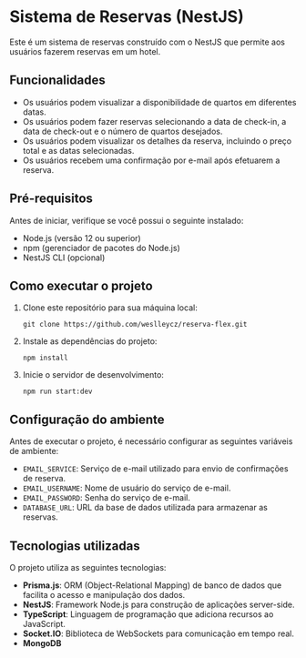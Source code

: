 # Sistema de Reservas (NestJS)

Este é um sistema de reservas construído com o NestJS que permite aos usuários fazerem reservas em um hotel.

## Funcionalidades

- Os usuários podem visualizar a disponibilidade de quartos em diferentes datas.
- Os usuários podem fazer reservas selecionando a data de check-in, a data de check-out e o número de quartos desejados.
- Os usuários podem visualizar os detalhes da reserva, incluindo o preço total e as datas selecionadas.
- Os usuários recebem uma confirmação por e-mail após efetuarem a reserva.

## Pré-requisitos

Antes de iniciar, verifique se você possui o seguinte instalado:

- Node.js (versão 12 ou superior)
- npm (gerenciador de pacotes do Node.js)
- NestJS CLI (opcional)

## Como executar o projeto

1. Clone este repositório para sua máquina local:

   ```shell
   git clone https://github.com/weslleycz/reserva-flex.git

2. Instale as dependências do projeto:
   ```shell
   npm install
3. Inicie o servidor de desenvolvimento:
   ```shell
   npm run start:dev

## Configuração do ambiente

Antes de executar o projeto, é necessário configurar as seguintes variáveis de ambiente:

- `EMAIL_SERVICE`: Serviço de e-mail utilizado para envio de confirmações de reserva.
- `EMAIL_USERNAME`: Nome de usuário do serviço de e-mail.
- `EMAIL_PASSWORD`: Senha do serviço de e-mail.
- `DATABASE_URL`: URL da base de dados utilizada para armazenar as reservas.


## Tecnologias utilizadas

O projeto utiliza as seguintes tecnologias:

- **Prisma.js**: ORM (Object-Relational Mapping) de banco de dados que facilita o acesso e manipulação dos dados.
- **NestJS**: Framework Node.js para construção de aplicações server-side.
- **TypeScript**: Linguagem de programação que adiciona recursos ao JavaScript.
- **Socket.IO**: Biblioteca de WebSockets para comunicação em tempo real.
- **MongoDB**